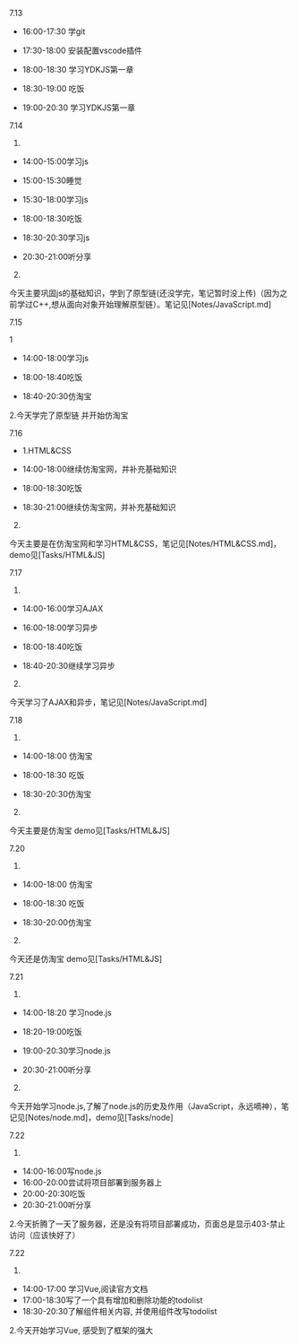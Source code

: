 7.13

* 16:00-17:30 学git

* 17:30-18:00 安装配置vscode插件

* 18:00-18:30 学习YDKJS第一章

* 18:30-19:00 吃饭

* 19:00-20:30 学习YDKJS第一章

7.14

1.

* 14:00-15:00学习js

* 15:00-15:30睡觉

* 15:30-18:00学习js

* 18:00-18:30吃饭
* 18:30-20:30学习js

* 20:30-21:00听分享

2.

今天主要巩固js的基础知识，学到了原型链(还没学完，笔记暂时没上传)（因为之前学过C++,想从面向对象开始理解原型链）。笔记见[Notes/JavaScript.md]

7.15

1

* 14:00-18:00学习js

* 18:00-18:40吃饭

* 18:40-20:30仿淘宝

2.今天学完了原型链 并开始仿淘宝



7.16

* 1.HTML&CSS

* 14:00-18:00继续仿淘宝网，并补充基础知识

* 18:00-18:30吃饭

* 18:30-21:00继续仿淘宝网，并补充基础知识

2.

今天主要是在仿淘宝网和学习HTML&CSS，笔记见[Notes/HTML&CSS.md]，demo见[Tasks/HTML&JS]



7.17

1.

* 14:00-16:00学习AJAX

* 16:00-18:00学习异步

* 18:00-18:40吃饭

* 18:40-20:30继续学习异步

2.

今天学习了AJAX和异步，笔记见[Notes/JavaScript.md]



7.18

1.

* 14:00-18:00 仿淘宝

* 18:00-18:30 吃饭

* 18:30-20:30仿淘宝

2.

今天主要是仿淘宝 demo见[Tasks/HTML&JS]



7.20

1.

* 14:00-18:00 仿淘宝

* 18:00-18:30 吃饭

* 18:30-20:00仿淘宝

2.

今天还是仿淘宝 demo见[Tasks/HTML&JS]  



7.21

1.

* 14:00-18:20 学习node.js

* 18:20-19:00吃饭

* 19:00-20:30学习node.js

* 20:30-21:00听分享

2.

今天开始学习node.js,了解了node.js的历史及作用（JavaScript，永远嘀神），笔记见[Notes/node.md]，demo见[Tasks/node]



7.22

1.

* 14:00-16:00写node.js
* 16:00-20:00尝试将项目部署到服务器上
* 20:00-20:30吃饭
* 20:30-21:00听分享

2.今天折腾了一天了服务器，还是没有将项目部署成功，页面总是显示403-禁止访问（应该快好了）



7.22

1.

* 14:00-17:00 学习Vue,阅读官方文档
* 17:00-18:30写了一个具有增加和删除功能的todolist
* 18:30-20:30了解组件相关内容, 并使用组件改写todolist



2.今天开始学习Vue, 感受到了框架的强大